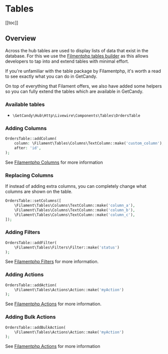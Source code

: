 # Tables

[[toc]]

## Overview

Across the hub tables are used to display lists of data that exist in the database. For this we use the [Filmentphp tables builder](https://filamentphp.com/docs/2.x/tables/installation) as this allows developers to tap into and extend tables with minimal effort.

If you're unfamiliar with the table package by Filamentphp, it's worth a read to see exactly what you can do in GetCandy.

On top of everything that Filament offers, we also have added some helpers so you can fully extend the tables which are available in GetCandy.


### Available tables

- `\GetCandy\Hub\Http\Livewire\Components\Tables\OrdersTable`

### Adding Columns

```php
OrdersTable::addColumn(
    column: \Filament\Tables\Columns\TextColumn::make('custom_column'),
    after: 'id',
);
```

See [Filamentphp Columns](https://filamentphp.com/docs/2.x/tables/columns#getting-started) for more information

### Replacing Columns

If instead of adding extra columns, you can completely change what columns are shown on the table.

```php
OrdersTable::setColumns([
    \Filament\Tables\Columns\TextColumn::make('column_a'),
    \Filament\Tables\Columns\TextColumn::make('column_b'),
    \Filament\Tables\Columns\TextColumn::make('column_c'),
]);
```

### Adding Filters

```php
OrdersTable::addFilter(
    \Filament\Tables\Filters\Filter::make('status')
);
```

See [Filamentphp Filters](https://filamentphp.com/docs/2.x/tables/filters#getting-started) for more information.

### Adding Actions

```php
OrdersTable::addAction(
    \Filament\Tables\Actions\Action::make('myAction')
);
```

See [Filamentphp Actions](https://filamentphp.com/docs/2.x/tables/actions#getting-started) for more information.

### Adding Bulk Actions

```php
OrdersTable::addBulkAction(
    \Filament\Tables\Actions\Action::make('myAction')
);
```

See [Filamentphp Actions](https://filamentphp.com/docs/2.x/tables/actions#getting-started) for more information
